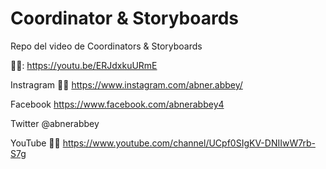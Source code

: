 # Coordinator & Storyboards
Repo del video de Coordinators & Storyboards

🎥✨: https://youtu.be/ERJdxkuURmE

Instragram
📸✨ https://www.instagram.com/abner.abbey/

Facebook
 https://www.facebook.com/abnerabbey4

Twitter
@abnerabbey

YouTube
🎥✨ https://www.youtube.com/channel/UCpf0SIgKV-DNIIwW7rb-S7g
